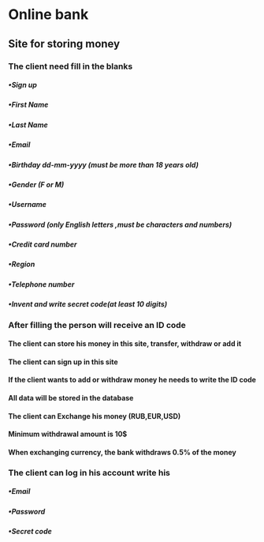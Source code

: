    # Online bank

## Site for storing money

### The client need fill in the blanks 
##### •Sign up
##### •First Name
##### •Last Name 
##### •Email
##### •Birthday  dd-mm-yyyy (must be more than 18 years old)
##### •Gender (F or M)
##### •Username 
##### •Password (only English letters ,must be characters and numbers)
##### •Credit card number
##### •Region 
##### •Telephone number
##### •Invent and write secret code(at least 10 digits)


### Аfter filling the person will receive an ID code

#### The client can store his money in this site, transfer, withdraw or add it

#### The client can sign up in this site 

#### If the client wants to add  or withdraw  money he needs to write the ID code

#### Аll data will be stored in the database
 
#### The client can Exchange his money (RUB,EUR,USD)

#### Minimum withdrawal amount is 10$

#### When exchanging currency, the bank withdraws 0.5% of the money

### The client can log in his account write his
##### •Email
##### •Password 
##### •Secret code



